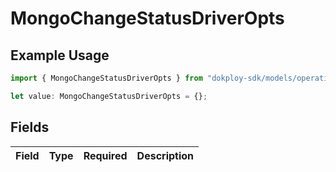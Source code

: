 # MongoChangeStatusDriverOpts

## Example Usage

```typescript
import { MongoChangeStatusDriverOpts } from "dokploy-sdk/models/operations";

let value: MongoChangeStatusDriverOpts = {};
```

## Fields

| Field       | Type        | Required    | Description |
| ----------- | ----------- | ----------- | ----------- |